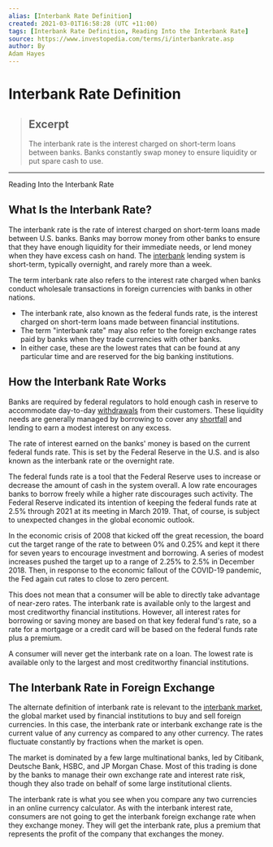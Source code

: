 ```yaml
---
alias: [Interbank Rate Definition]
created: 2021-03-01T16:58:28 (UTC +11:00)
tags: [Interbank Rate Definition, Reading Into the Interbank Rate]
source: https://www.investopedia.com/terms/i/interbankrate.asp
author: By
Adam Hayes
---
```


# Interbank Rate Definition

> ## Excerpt
> The interbank rate is the interest charged on short-term loans between banks. Banks constantly swap money to ensure liquidity or put spare cash to use.

---

Reading Into the Interbank Rate
## What Is the Interbank Rate?

The interbank rate is the rate of interest charged on short-term loans made between U.S. banks. Banks may borrow money from other banks to ensure that they have enough liquidity for their immediate needs, or lend money when they have excess cash on hand. The [interbank](https://www.investopedia.com/articles/forex/06/interbank.asp) lending system is short-term, typically overnight, and rarely more than a week.

The term interbank rate also refers to the interest rate charged when banks conduct wholesale transactions in foreign currencies with banks in other nations.

-   The interbank rate, also known as the federal funds rate, is the interest charged on short-term loans made between financial institutions.
-   The term "interbank rate" may also refer to the foreign exchange rates paid by banks when they trade currencies with other banks.
-   In either case, these are the lowest rates that can be found at any particular time and are reserved for the big banking institutions.

## How the Interbank Rate Works

Banks are required by federal regulators to hold enough cash in reserve to accommodate day-to-day [withdrawals](https://www.investopedia.com/terms/w/withdrawal.asp) from their customers. These liquidity needs are generally managed by borrowing to cover any [shortfall](https://www.investopedia.com/terms/s/shortfall.asp) and lending to earn a modest interest on any excess.

The rate of interest earned on the banks' money is based on the current federal funds rate. This is set by the Federal Reserve in the U.S. and is also known as the interbank rate or the overnight rate.

The federal funds rate is a tool that the Federal Reserve uses to increase or decrease the amount of cash in the system overall. A low rate encourages banks to borrow freely while a higher rate discourages such activity. The Federal Reserve indicated its intention of keeping the federal funds rate at 2.5% through 2021 at its meeting in March 2019. That, of course, is subject to unexpected changes in the global economic outlook.

In the economic crisis of 2008 that kicked off the great recession, the board cut the target range of the rate to between 0% and 0.25% and kept it there for seven years to encourage investment and borrowing. A series of modest increases pushed the target up to a range of 2.25% to 2.5% in December 2018. Then, in response to the economic fallout of the COVID-19 pandemic, the Fed again cut rates to close to zero percent.

This does not mean that a consumer will be able to directly take advantage of near-zero rates. The interbank rate is available only to the largest and most creditworthy financial institutions. However, all interest rates for borrowing or saving money are based on that key federal fund's rate, so a rate for a mortgage or a credit card will be based on the federal funds rate plus a premium.

A consumer will never get the interbank rate on a loan. The lowest rate is available only to the largest and most creditworthy financial institutions.

## The Interbank Rate in Foreign Exchange

The alternate definition of interbank rate is relevant to the [interbank market](https://www.investopedia.com/terms/i/interbankmarket.asp), the global market used by financial institutions to buy and sell foreign currencies. In this case, the interbank rate or interbank exchange rate is the current value of any currency as compared to any other currency. The rates fluctuate constantly by fractions when the market is open.

The market is dominated by a few large multinational banks, led by Citibank, Deutsche Bank, HSBC, and JP Morgan Chase. Most of this trading is done by the banks to manage their own exchange rate and interest rate risk, though they also trade on behalf of some large institutional clients.

The interbank rate is what you see when you compare any two currencies in an online currency calculator. As with the interbank interest rate, consumers are not going to get the interbank foreign exchange rate when they exchange money. They will get the interbank rate, plus a premium that represents the profit of the company that exchanges the money.
